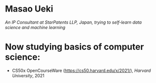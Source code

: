 # Masao Ueki
*An IP Consultant at StarPatents LLP, Japan, trying to self-learn data science and machine learning*

# Now studying basics of computer science:
* CS50x OpenCourseWare (https://cs50.harvard.edu/x/2021/), *Harvard University*, 2021
